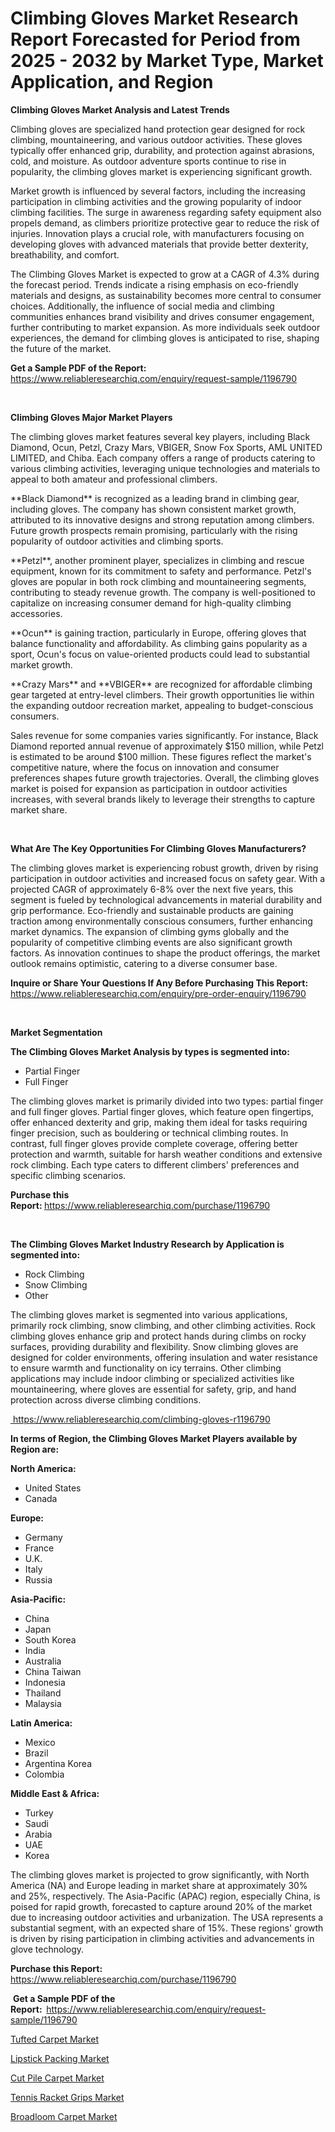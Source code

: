 <p><h1>Climbing Gloves Market Research Report Forecasted for Period from 2025 -  2032 by Market Type, Market Application, and Region</h1></p><p><strong>Climbing Gloves Market Analysis and Latest Trends</strong></p>
<p><p>Climbing gloves are specialized hand protection gear designed for rock climbing, mountaineering, and various outdoor activities. These gloves typically offer enhanced grip, durability, and protection against abrasions, cold, and moisture. As outdoor adventure sports continue to rise in popularity, the climbing gloves market is experiencing significant growth. </p><p>Market growth is influenced by several factors, including the increasing participation in climbing activities and the growing popularity of indoor climbing facilities. The surge in awareness regarding safety equipment also propels demand, as climbers prioritize protective gear to reduce the risk of injuries. Innovation plays a crucial role, with manufacturers focusing on developing gloves with advanced materials that provide better dexterity, breathability, and comfort.</p><p>The Climbing Gloves Market is expected to grow at a CAGR of 4.3% during the forecast period. Trends indicate a rising emphasis on eco-friendly materials and designs, as sustainability becomes more central to consumer choices. Additionally, the influence of social media and climbing communities enhances brand visibility and drives consumer engagement, further contributing to market expansion. As more individuals seek outdoor experiences, the demand for climbing gloves is anticipated to rise, shaping the future of the market.</p></p>
<p><strong>Get a Sample PDF of the Report:&nbsp;</strong> <a href="https://www.reliableresearchiq.com/enquiry/request-sample/1196790?utm_campaign=973&utm_medium=2&utm_source=Github&utm_content=ia&utm_term=04042025&utm_id=climbing-gloves">https://www.reliableresearchiq.com/enquiry/request-sample/1196790</a></p>
<p>&nbsp;</p>
<p><strong>Climbing Gloves Major Market Players</strong></p>
<p><p>The climbing gloves market features several key players, including Black Diamond, Ocun, Petzl, Crazy Mars, VBIGER, Snow Fox Sports, AML UNITED LIMITED, and Chiba. Each company offers a range of products catering to various climbing activities, leveraging unique technologies and materials to appeal to both amateur and professional climbers.</p><p>**Black Diamond** is recognized as a leading brand in climbing gear, including gloves. The company has shown consistent market growth, attributed to its innovative designs and strong reputation among climbers. Future growth prospects remain promising, particularly with the rising popularity of outdoor activities and climbing sports.</p><p>**Petzl**, another prominent player, specializes in climbing and rescue equipment, known for its commitment to safety and performance. Petzl's gloves are popular in both rock climbing and mountaineering segments, contributing to steady revenue growth. The company is well-positioned to capitalize on increasing consumer demand for high-quality climbing accessories.</p><p>**Ocun** is gaining traction, particularly in Europe, offering gloves that balance functionality and affordability. As climbing gains popularity as a sport, Ocun's focus on value-oriented products could lead to substantial market growth.</p><p>**Crazy Mars** and **VBIGER** are recognized for affordable climbing gear targeted at entry-level climbers. Their growth opportunities lie within the expanding outdoor recreation market, appealing to budget-conscious consumers.</p><p>Sales revenue for some companies varies significantly. For instance, Black Diamond reported annual revenue of approximately $150 million, while Petzl is estimated to be around $100 million. These figures reflect the market's competitive nature, where the focus on innovation and consumer preferences shapes future growth trajectories. Overall, the climbing gloves market is poised for expansion as participation in outdoor activities increases, with several brands likely to leverage their strengths to capture market share.</p></p>
<p>&nbsp;</p>
<p><strong>What Are The Key Opportunities For Climbing Gloves Manufacturers?</strong></p>
<p><p>The climbing gloves market is experiencing robust growth, driven by rising participation in outdoor activities and increased focus on safety gear. With a projected CAGR of approximately 6-8% over the next five years, this segment is fueled by technological advancements in material durability and grip performance. Eco-friendly and sustainable products are gaining traction among environmentally conscious consumers, further enhancing market dynamics. The expansion of climbing gyms globally and the popularity of competitive climbing events are also significant growth factors. As innovation continues to shape the product offerings, the market outlook remains optimistic, catering to a diverse consumer base.</p></p>
<p><strong>Inquire or Share Your Questions If Any Before Purchasing This Report:</strong> <a href="https://www.reliableresearchiq.com/enquiry/pre-order-enquiry/1196790?utm_campaign=973&utm_medium=2&utm_source=Github&utm_content=ia&utm_term=04042025&utm_id=climbing-gloves">https://www.reliableresearchiq.com/enquiry/pre-order-enquiry/1196790</a></p>
<p>&nbsp;</p>
<p><strong>Market Segmentation</strong></p>
<p><strong>The Climbing Gloves Market Analysis by types is segmented into:</strong></p>
<p><ul><li>Partial Finger</li><li>Full Finger</li></ul></p>
<p><p>The climbing gloves market is primarily divided into two types: partial finger and full finger gloves. Partial finger gloves, which feature open fingertips, offer enhanced dexterity and grip, making them ideal for tasks requiring finger precision, such as bouldering or technical climbing routes. In contrast, full finger gloves provide complete coverage, offering better protection and warmth, suitable for harsh weather conditions and extensive rock climbing. Each type caters to different climbers' preferences and specific climbing scenarios.</p></p>
<p><strong>Purchase this Report:&nbsp;</strong><a href="https://www.reliableresearchiq.com/purchase/1196790?utm_campaign=973&utm_medium=2&utm_source=Github&utm_content=ia&utm_term=04042025&utm_id=climbing-gloves">https://www.reliableresearchiq.com/purchase/1196790</a></p>
<p>&nbsp;</p>
<p><strong>The Climbing Gloves Market Industry Research by Application is segmented into:</strong></p>
<p><ul><li>Rock Climbing</li><li>Snow Climbing</li><li>Other</li></ul></p>
<p><p>The climbing gloves market is segmented into various applications, primarily rock climbing, snow climbing, and other climbing activities. Rock climbing gloves enhance grip and protect hands during climbs on rocky surfaces, providing durability and flexibility. Snow climbing gloves are designed for colder environments, offering insulation and water resistance to ensure warmth and functionality on icy terrains. Other climbing applications may include indoor climbing or specialized activities like mountaineering, where gloves are essential for safety, grip, and hand protection across diverse climbing conditions.</p></p>
<p><a href="https://www.reliableresearchiq.com/climbing-gloves-r1196790?utm_campaign=973&utm_medium=2&utm_source=Github&utm_content=ia&utm_term=04042025&utm_id=climbing-gloves">&nbsp;https://www.reliableresearchiq.com/climbing-gloves-r1196790</a></p>
<p><strong>In terms of Region, the Climbing Gloves Market Players available by Region are:</strong></p>
<p>
    <p> <strong> North America: </strong>
        <ul>
            <li>United States</li>
            <li>Canada</li>
        </ul>
        </p> 
    <p> <strong> Europe: </strong>
        <ul>
            <li>Germany</li>
            <li>France</li>
            <li>U.K.</li>
            <li>Italy</li>
            <li>Russia</li>
        </ul>
        </p> 
    <p> <strong> Asia-Pacific: </strong>
        <ul>
            <li>China</li>
            <li>Japan</li>
            <li>South Korea</li>
            <li>India</li>
            <li>Australia</li>
            <li>China Taiwan</li>
            <li>Indonesia</li>
            <li>Thailand</li>
            <li>Malaysia</li>
        </ul>
        </p> 
    <p> <strong> Latin America: </strong>
        <ul>
            <li>Mexico</li>
            <li>Brazil</li>
            <li>Argentina Korea</li>
            <li>Colombia</li>
        </ul>
        </p> 
    <p> <strong> Middle East & Africa: </strong>
        <ul>
            <li>Turkey</li>
            <li>Saudi</li>
            <li>Arabia</li>
            <li>UAE</li>
            <li>Korea</li>
        </ul>
    </p>
    </p>
<p><p>The climbing gloves market is projected to grow significantly, with North America (NA) and Europe leading in market share at approximately 30% and 25%, respectively. The Asia-Pacific (APAC) region, especially China, is poised for rapid growth, forecasted to capture around 20% of the market due to increasing outdoor activities and urbanization. The USA represents a substantial segment, with an expected share of 15%. These regions' growth is driven by rising participation in climbing activities and advancements in glove technology.</p></p>
<p><strong>Purchase this Report: </strong><a href="https://www.reliableresearchiq.com/purchase/1196790?utm_campaign=973&utm_medium=2&utm_source=Github&utm_content=ia&utm_term=04042025&utm_id=climbing-gloves">https://www.reliableresearchiq.com/purchase/1196790</a></p>
<p>&nbsp;<strong>Get a Sample PDF of the Report:&nbsp;&nbsp;</strong><a href="https://www.reliableresearchiq.com/enquiry/request-sample/1196790?utm_campaign=973&utm_medium=2&utm_source=Github&utm_content=ia&utm_term=04042025&utm_id=climbing-gloves">https://www.reliableresearchiq.com/enquiry/request-sample/1196790</a></p>
<p><strong></strong></p>
<p><p><a href="https://github.com/ridchycarlas/Market-Research-Report-List-1/blob/main/tufted-carpet-market.md?utm_campaign=973&utm_medium=2&utm_source=Github&utm_content=ia&utm_term=04042025&utm_id=climbing-gloves">Tufted Carpet Market</a></p><p><a href="https://github.com/hadshpinay/Market-Research-Report-List-1/blob/main/lipstick-packing-market.md?utm_campaign=973&utm_medium=2&utm_source=Github&utm_content=ia&utm_term=04042025&utm_id=climbing-gloves">Lipstick Packing Market</a></p><p><a href="https://github.com/stohllaackdw/Market-Research-Report-List-1/blob/main/cut-pile-carpet-market.md?utm_campaign=973&utm_medium=2&utm_source=Github&utm_content=ia&utm_term=04042025&utm_id=climbing-gloves">Cut Pile Carpet Market</a></p><p><a href="https://github.com/catlowdarcys/Market-Research-Report-List-1/blob/main/tennis-racket-grips-market.md?utm_campaign=973&utm_medium=2&utm_source=Github&utm_content=ia&utm_term=04042025&utm_id=climbing-gloves">Tennis Racket Grips Market</a></p><p><a href="https://github.com/fabinbuddygc/Market-Research-Report-List-1/blob/main/broadloom-carpet-market.md?utm_campaign=973&utm_medium=2&utm_source=Github&utm_content=ia&utm_term=04042025&utm_id=climbing-gloves">Broadloom Carpet Market</a></p></p>